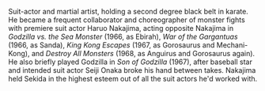 <!-- Hiroshi Sekida -->

Suit-actor and martial artist, holding a second degree black belt in karate. He became a frequent collaborator and choreographer of monster fights with premiere suit actor Haruo Nakajima, acting opposite Nakajima in _Godzilla vs. the Sea Monster_ (1966, as Ebirah), _War of the Gargantuas_ (1966, as Sanda), _King Kong Escapes_ (1967, as Gorosaurus and Mechani-Kong), and _Destroy All Monsters_ (1968, as Anguirus and Gorosaurus again). He also briefly played Godzilla in _Son of Godzilla_ (1967), after baseball star and intended suit actor Seiji Onaka broke his hand between takes. Nakajima held Sekida in the highest esteem out of all the suit actors he'd worked with.